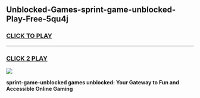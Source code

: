 
## Unblocked-Games-sprint-game-unblocked-Play-Free-5qu4j
<h3>
<a href="https://premium76.site?title=sprint-game-unblocked&ref=10A">CLICK TO PLAY</a></h3>
<hr>

<h3>
<a href="https://premium76.site?title=sprint-game-unblocked&ref=10A">CLICK 2 PLAY</a>
  
</h3>

<a href="https://premium76.site?title=sprint-game-unblocked&ref=10A"><img src="https://clearcache.store/games.png"></a>


**sprint-game-unblocked games unblocked: Your Gateway to Fun and Accessible Online Gaming**
